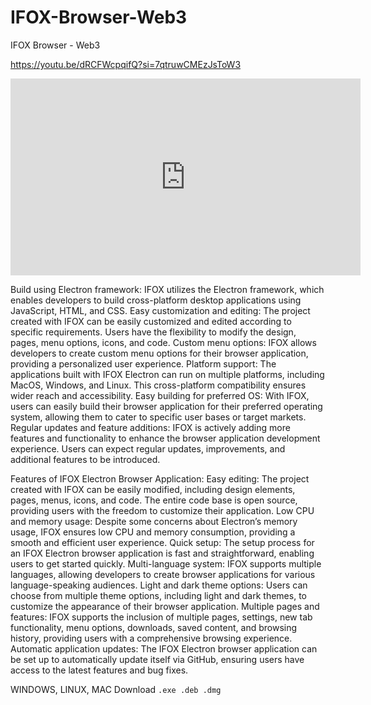 # IFOX-Browser-Web3
IFOX Browser - Web3

https://youtu.be/dRCFWcpqifQ?si=7qtruwCMEzJsToW3
<iframe width="560" height="315" src="https://www.youtube.com/embed/dRCFWcpqifQ?si=7qtruwCMEzJsToW3" title="YouTube video player" frameborder="0" allow="accelerometer; autoplay; clipboard-write; encrypted-media; gyroscope; picture-in-picture; web-share" allowfullscreen></iframe>

Build using Electron framework: IFOX utilizes the Electron framework, which enables developers to build cross-platform desktop applications using JavaScript, HTML, and CSS.
Easy customization and editing: The project created with IFOX can be easily customized and edited according to specific requirements. Users have the flexibility to modify the design, pages, menu options, icons, and code.
Custom menu options: IFOX allows developers to create custom menu options for their browser application, providing a personalized user experience.
Platform support: The applications built with IFOX Electron can run on multiple platforms, including MacOS, Windows, and Linux. This cross-platform compatibility ensures wider reach and accessibility.
Easy building for preferred OS: With IFOX, users can easily build their browser application for their preferred operating system, allowing them to cater to specific user bases or target markets.
Regular updates and feature additions: IFOX is actively adding more features and functionality to enhance the browser application development experience. Users can expect regular updates, improvements, and additional features to be introduced.

Features of IFOX Electron Browser Application:
Easy editing: The project created with IFOX can be easily modified, including design elements, pages, menus, icons, and code. The entire code base is open source, providing users with the freedom to customize their application.
Low CPU and memory usage: Despite some concerns about Electron’s memory usage, IFOX ensures low CPU and memory consumption, providing a smooth and efficient user experience.
Quick setup: The setup process for an IFOX Electron browser application is fast and straightforward, enabling users to get started quickly.
Multi-language system: IFOX supports multiple languages, allowing developers to create browser applications for various language-speaking audiences.
Light and dark theme options: Users can choose from multiple theme options, including light and dark themes, to customize the appearance of their browser application.
Multiple pages and features: IFOX supports the inclusion of multiple pages, settings, new tab functionality, menu options, downloads, saved content, and browsing history, providing users with a comprehensive browsing experience.
Automatic application updates: The IFOX Electron browser application can be set up to automatically update itself via GitHub, ensuring users have access to the latest features and bug fixes.

WINDOWS, LINUX, MAC
Download `.exe .deb .dmg` 

